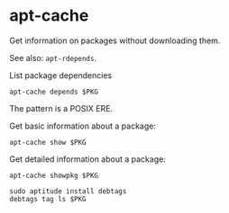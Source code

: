 # apt-cache

Get information on packages without downloading them.

See also: `apt-rdepends`.

List package dependencies

    apt-cache depends $PKG

The pattern is a POSIX ERE.

Get basic information about a package:

    apt-cache show $PKG

Get detailed information about a package:

    apt-cache showpkg $PKG

    sudo aptitude install debtags
    debtags tag ls $PKG
